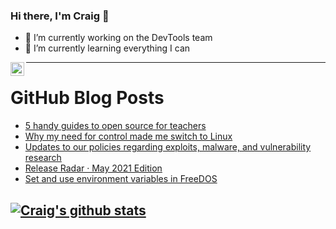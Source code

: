 ### Hi there, I'm Craig 👋

<!--
**CraigTeelFugro/CraigTeelFugro** is a ✨ _special_ ✨ repository because its `README.md` (this file) appears on your GitHub profile.

Here are some ideas to get you started:
-->

- 🔭 I’m currently working on the DevTools team
- 🌱 I’m currently learning everything I can

[<img align="left" alt="Craig Teel | LinkedIn" width="22px" src="https://cdn.jsdelivr.net/npm/simple-icons@v3/icons/linkedin.svg" />][linkedin]

---

# GitHub Blog Posts

<!-- BLOG-POST-LIST:START -->
- [5 handy guides to open source for teachers](https://opensource.com/article/21/6/open-source-guides-teachers)
- [Why my need for control made me switch to Linux](https://opensource.com/article/21/6/switch-linux)
- [Updates to our policies regarding exploits, malware, and vulnerability research](https://github.blog/2021-06-04-updates-to-our-policies-regarding-exploits-malware-and-vulnerability-research/)
- [Release Radar · May 2021 Edition](https://github.blog/2021-06-04-release-radar-may-2021/)
- [Set and use environment variables in FreeDOS](https://opensource.com/article/21/6/freedos-environment-variables)
<!-- BLOG-POST-LIST:END -->

## [![Craig's github stats](https://github-readme-stats.vercel.app/api?username=craigteelfugro)](https://github.com/anuraghazra/github-readme-stats)


[linkedin]: https://linkedin.com/in/craig-teel-b8786771
